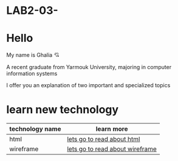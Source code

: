# LAB2-03-
# Hello #

My name is Ghalia  :cupid:

A recent graduate from Yarmouk University, majoring in computer information systems

I offer you an explanation of two important and specialized topics 

# learn new technology # 
|technology name      | learn more |
| ----------- | ----------- |
| html     | [lets go to read about html](http://https://ghalia1996.github.io/LAB2-03-/)      |
| wireframe  | [lets go to read about wireframe](https://https://ghalia1996.github.io/LAB2-03-/)        |
